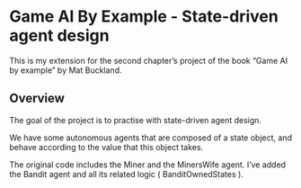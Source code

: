# Game AI By Example - State-driven agent design

This is my extension for the second chapter’s project of the book “Game AI by example” by Mat Buckland.

## Overview

The goal of the project is to practise with state-driven agent design. 

We have some autonomous agents that are composed of a state object, and behave according to the value that this object takes.

The original code includes the Miner and the MinersWife agent. I’ve added the Bandit agent and all its related logic ( BanditOwnedStates ).

